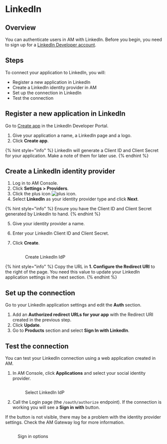 # LinkedIn

## Overview

You can authenticate users in AM with LinkedIn. Before you begin, you need to sign up for a [LinkedIn Developer account](https://www.linkedin.com/developers).

## Steps

To connect your application to LinkedIn, you will:

* Register a new application in LinkedIn
* Create a LinkedIn identity provider in AM
* Set up the connection in LinkedIn
* Test the connection

## Register a new application in LinkedIn

Go to [Create app](https://www.linkedin.com/developers) in the LinkedIn Developer Portal.

1. Give your application a name, a LinkedIn page and a logo.
2. Click **Create app**.

{% hint style="info" %}
LinkedIn will generate a Client ID and Client Secret for your application. Make a note of them for later use.
{% endhint %}

## Create a LinkedIn identity provider

1. Log in to AM Console.
2. Click **Settings > Providers**.
3. Click the plus icon ![plus icon](https://docs.gravitee.io/images/icons/plus-icon.png).
4. Select **LinkedIn** as your identity provider type and click **Next**.

{% hint style="info" %}
Ensure you have the Client ID and Client Secret generated by LinkedIn to hand.
{% endhint %}

5. Give your identity provider a name.
6. Enter your LinkedIn Client ID and Client Secret.
7.  Click **Create**.



    <figure><img src="https://docs.gravitee.io/images/am/current/graviteeio-am-userguide-social-idp-linkedin.png" alt=""><figcaption><p>Create LinkedIn IdP</p></figcaption></figure>

{% hint style="info" %}
Copy the URL in **1. Configure the Redirect URI** to the right of the page. You need this value to update your LinkedIn application settings in the next section.
{% endhint %}

## Set up the connection

Go to your LinkedIn application settings and edit the **Auth** section.

1. Add an **Authorized redirect URLs for your app** with the Redirect URI created in the previous step.
2. Click **Update**.
3. Go to **Products** section and select **Sign In with LinkedIn**.

## Test the connection

You can test your LinkedIn connection using a web application created in AM.

1.  In AM Console, click **Applications** and select your social identity provider.



    <figure><img src="https://docs.gravitee.io/images/am/current/graviteeio-am-userguide-social-idp-list.png" alt=""><figcaption><p>Select LinkedIn IdP</p></figcaption></figure>
2. Call the Login page (the `/oauth/authorize` endpoint). If the connection is working you will see a **Sign in with** button.

If the button is not visible, there may be a problem with the identity provider settings. Check the AM Gateway log for more information.

<figure><img src="https://docs.gravitee.io/images/am/current/graviteeio-am-userguide-social-idp-login.png" alt=""><figcaption><p>Sign in options</p></figcaption></figure>
